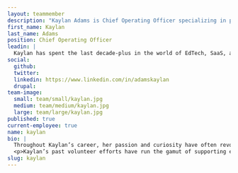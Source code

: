 ```yaml
---
layout: teammember
description: "Kaylan Adams is Chief Operating Officer specializing in process and event management at ThinkShout, a full service digital agency and B-Corp that specializes in nonprofit tech, digital strategy, website development, accessible design, and brand work."
first_name: Kaylan
last_name: Adams
position: Chief Operating Officer
leadin: |
  Kaylan has spent the last decade-plus in the world of EdTech, SaaS, and digital agencies wearing many hats, but the ones that suit her best are organizational development and project management. That’s of course not counting the fabulous hat she wears for her annual Kentucky Derby party. 
social:
  github:
  twitter:
  linkedin: https://www.linkedin.com/in/adamskaylan
  drupal:
team-image:
  small: team/small/kaylan.jpg
  medium: team/medium/kaylan.jpg
  large: team/large/kaylan.jpg
published: true
current-employee: true
name: kaylan
bio: |
  Throughout Kaylan’s career, her passion and curiosity have often revolved around how to help both people and processes be more effective: from her start as a recruiter for a staffing agency, to her work as an executive coach for college students, as a PMP-certified project manager, and most recently as our Director of Operations, leading improvements and initiatives within HR and business development. Kaylan is a self-proclaimed research nut and lover of words with a Master’s in English literature to show for it.
  <p>Kaylan’s past volunteer efforts have run the gamut of supporting early literacy to serving as a whale watch naturalist and tour guide. These days she volunteers as an activist with Family Forward Oregon, lobbying on issues that impact women’s economic security such as paid family leave and affordable, quality childcare. But when it’s time to relax, there’s nothing Kaylan enjoys more than taking a family walk with her husband, preschooler, and dog.
slug: kaylan
---
```

